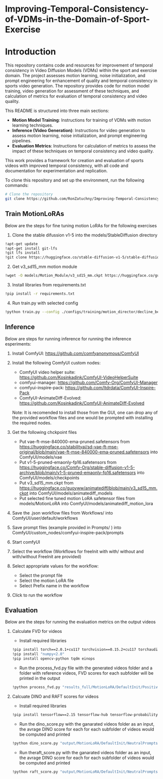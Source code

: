# Improving-Temporal-Consistency-of-VDMs-in-the-Domain-of-Sport-Exercise
# Introduction

This repository contains code and resources for improvement of temporal consistency in Video Diffusion Models (VDMs) within the sport and exercise domain. The project assesses motion learning, noise initialization, and prompt engineering for enhancement of quality and temporal consistency in sports video generation. The repository provides code for motion model training, video generation for assessment of these techniques, and calculation of metrics for evaluation of temporal consistency and video quality.

This README is structured into three main sections:
- **Motion Model Training**: Instructions for training of VDMs with motion learning techniques.
- **Inference (Video Generation)**: Instructions for video generation to assess motion learning, noise initialization, and prompt engineering pipelines.
- **Evaluation Metrics**: Instructions for calculation of metrics to assess the impact of these techniques on temporal consistency and video quality.

This work provides a framework for creation and evaluation of sports videos with improved temporal consistency, with all code and documentation for experimentation and replication.

To clone this repository and set up the environment, run the following commands:

```bash
# Clone the repository
git clone https://github.com/RonZatuchny/Improving-Temporal-Consistency-of-VDMs-in-the-Domain-of-Sport-Exercise.git
```
## Train MotionLoRAs
Below are the steps for fine tuning motion LoRAs for the following exercises
1. Clone the stable difussion v1-5 into the models/StableDiffusion directory
```bash
!apt-get update
!apt-get install git-lfs
!git lfs install
!git clone https://huggingface.co/stable-diffusion-v1-5/stable-diffusion-v1-5 models/StableDiffusion
```
2. Get v3_sd15_mm motion module
```bash
!wget -O models/Motion_Module/v3_sd15_mm.ckpt https://huggingface.co/guoyww/animatediff/resolve/main/v3_sd15_mm.ckpt
```
3. Install libraries from requirements.txt
```bash
!pip install -r requirements.txt
```
4. Run train.py with selected config
```bash
!python train.py --config ./configs/training/motion_director/decline_bench_press.yaml
```


## Inference
Below are steps for running inference for running the inference esperiments:
1. Install ComfyUI: https://github.com/comfyanonymous/ComfyUI
2. Install the following ComfyUI custom nodes:
    * ComfyUI video helper suite: https://github.com/Kosinkadink/ComfyUI-VideoHelperSuite
    * comfyui-manager: https://github.com/Comfy-Org/ComfyUI-Manager
    * comfyui-inspire-pack: https://github.com/ltdrdata/ComfyUI-Inspire-Pack
    * ComfyUI-AnimateDiff-Evolved: https://github.com/Kosinkadink/ComfyUI-AnimateDiff-Evolved

    Note: It is recomended to install those from the GUI, one can drop any of the provided workflow files and one would be prompted with installing the required nodes.

3. Get the following chckpoint files 
    * Put  vae-ft-mse-840000-ema-pruned.safetensors from https://huggingface.co/stabilityai/sd-vae-ft-mse-original/blob/main/vae-ft-mse-840000-ema-pruned.safetensors into ComfyUI/models/vae
    * Put v1-5-pruned-emaonly-fp16.safetensors from https://huggingface.co/Comfy-Org/stable-diffusion-v1-5-archive/blob/main/v1-5-pruned-emaonly-fp16.safetensors into ComfyUI/models/checkpoints
    * Put v3_sd15_mm.ckpt from https://huggingface.co/guoyww/animatediff/blob/main/v3_sd15_mm.ckpt into ComfyUI/models/animatediff_models 
    * Put selected fine tuned motion LoRA safetensor files from models/MotionLoRA into  ComfyUI/models/animatediff_motion_lora
4. Save the .json workflow files from Workflows/ into ComfyUI/user/default/workflows
5. Save prompt files (example provided in Prompts/ ) into ComfyUI/custom_nodes/comfyui-inspire-pack/prompts
6. Start comfyUI
7. Select the workflow (Workflows for freeInit with with/ without and with/without FreeInit are provided)
8. Select appropriate values for the workflow:
    * Select the prompt file
    * Select the motion LoRA file
    * Select Prefix name in the workflow
9. Click to run the workflow

## Evaluation
Below are the steps for running the evaluation metrics on the output videos
1. Calculate FVD for videos
    * Install required libraries 
    ```bash
    !pip install torch==2.0.1+cu117 torchvision==0.15.2+cu117 torchaudio==2.0.2+cu117 --extra-index-url https://download.pytorch.org/whl/cu117
    !pip install "numpy<2.0"
    !pip install opencv-python tqdm einops
    ```
    * Run the process_fvd.py file with the generated videos folder and a folder with reference videos, FVD scores for each subfolder will be printed in the output
    ```bash
    !python process_fvd.py "results_full/MotionLoRA/DefaultInit/PositivePrompts" "ExerciseVideos_Training"
    ```
2. Calcuate DINO and RAFT scores for videos
    * Install required libraries
    ```bash
    !pip install tensorflow==2.15 tensorflow-hub tensorflow-probability torch torchvision transformers numpy scipy Pillow opencv-python
    ```
    * Run the dino_score.py with the ganarated videos folder as an input, the avrage DINO score for each for each subfolder of videos would be computed and printed
    ```bash
    !python dino_score.py "output/MotionLoRA/DefaultInit/NeutralPrompts"
    ```

    * Run theraft_score.py with the ganarated videos folder as an input, the avrage DINO score for each for each subfolder of videos would be computed and printed
    ```bash
    !python raft_score.py "output/MotionLoRA/DefaultInit/NeutralPrompts"
    ```